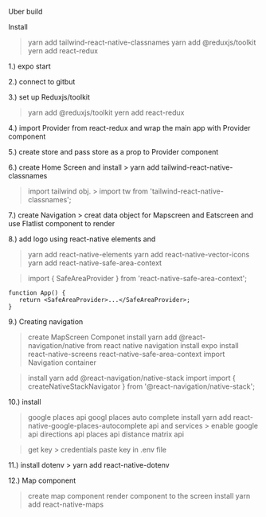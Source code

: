 Uber build  

Install 

 > yarn add tailwind-react-native-classnames
 > yarn add @reduxjs/toolkit
 > yern add react-redux 

1.) expo start

2.) connect to gitbut 

3.) set up Reduxjs/toolkit
 > yarn add @reduxjs/toolkit
 > yern add react-redux 

 4.) import Provider from react-redux and wrap the main app with Provider component 

 5.) create store and pass store as a prop to Provider component 

 6.) create Home Screen and install  > yarn add tailwind-react-native-classnames
 > import tailwind obj. > import tw from 'tailwind-react-native-classnames'; 

 7.) create Navigation > creat data object for Mapscreen and Eatscreen and use Flatlist component to render 

 8.) add logo using react-native elements and <Icon>
 > yarn add react-native-elements
 > yarn add react-native-vector-icons 
 > yarn add react-native-safe-area-context 

 > import { SafeAreaProvider } from 'react-native-safe-area-context'; 

    function App() {
       return <SafeAreaProvider>...</SafeAreaProvider>;
    }

9.) Creating navigation 
> create MapScreen Componet 
> install yarn add @react-navigation/native from react native navigation 
> install expo install react-native-screens react-native-safe-area-context 
>import Navigation container 

>install yarn add @react-navigation/native-stack 
> import import { createNativeStackNavigator } from '@react-navigation/native-stack';

10.) install 
 > google places api 
 > googl places auto complete install yarn add  react-native-google-places-autocomplete
 > api and services > enable google api 
   > directions api 
   > places api 
   > distance matrix api 

 > get key > credentials paste  key in .env file  

 11.) install dotenv > yarn add react-native-dotenv 

 12.) Map component 
 > create map component 
 > render component to the screen 
 > install yarn add react-native-maps 
